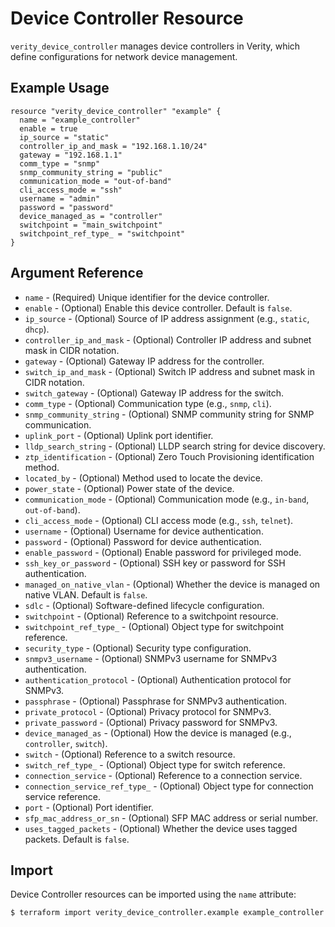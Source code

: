 # Device Controller Resource

`verity_device_controller` manages device controllers in Verity, which define configurations for network device management.

## Example Usage

```hcl
resource "verity_device_controller" "example" {
  name = "example_controller"
  enable = true
  ip_source = "static"
  controller_ip_and_mask = "192.168.1.10/24"
  gateway = "192.168.1.1"
  comm_type = "snmp"
  snmp_community_string = "public"
  communication_mode = "out-of-band"
  cli_access_mode = "ssh"
  username = "admin"
  password = "password"
  device_managed_as = "controller"
  switchpoint = "main_switchpoint"
  switchpoint_ref_type_ = "switchpoint"
}
```

## Argument Reference

* `name` - (Required) Unique identifier for the device controller.
* `enable` - (Optional) Enable this device controller. Default is `false`.
* `ip_source` - (Optional) Source of IP address assignment (e.g., `static`, `dhcp`).
* `controller_ip_and_mask` - (Optional) Controller IP address and subnet mask in CIDR notation.
* `gateway` - (Optional) Gateway IP address for the controller.
* `switch_ip_and_mask` - (Optional) Switch IP address and subnet mask in CIDR notation.
* `switch_gateway` - (Optional) Gateway IP address for the switch.
* `comm_type` - (Optional) Communication type (e.g., `snmp`, `cli`).
* `snmp_community_string` - (Optional) SNMP community string for SNMP communication.
* `uplink_port` - (Optional) Uplink port identifier.
* `lldp_search_string` - (Optional) LLDP search string for device discovery.
* `ztp_identification` - (Optional) Zero Touch Provisioning identification method.
* `located_by` - (Optional) Method used to locate the device.
* `power_state` - (Optional) Power state of the device.
* `communication_mode` - (Optional) Communication mode (e.g., `in-band`, `out-of-band`).
* `cli_access_mode` - (Optional) CLI access mode (e.g., `ssh`, `telnet`).
* `username` - (Optional) Username for device authentication.
* `password` - (Optional) Password for device authentication.
* `enable_password` - (Optional) Enable password for privileged mode.
* `ssh_key_or_password` - (Optional) SSH key or password for SSH authentication.
* `managed_on_native_vlan` - (Optional) Whether the device is managed on native VLAN. Default is `false`.
* `sdlc` - (Optional) Software-defined lifecycle configuration.
* `switchpoint` - (Optional) Reference to a switchpoint resource.
* `switchpoint_ref_type_` - (Optional) Object type for switchpoint reference.
* `security_type` - (Optional) Security type configuration.
* `snmpv3_username` - (Optional) SNMPv3 username for SNMPv3 authentication.
* `authentication_protocol` - (Optional) Authentication protocol for SNMPv3.
* `passphrase` - (Optional) Passphrase for SNMPv3 authentication.
* `private_protocol` - (Optional) Privacy protocol for SNMPv3.
* `private_password` - (Optional) Privacy password for SNMPv3.
* `device_managed_as` - (Optional) How the device is managed (e.g., `controller`, `switch`).
* `switch` - (Optional) Reference to a switch resource.
* `switch_ref_type_` - (Optional) Object type for switch reference.
* `connection_service` - (Optional) Reference to a connection service.
* `connection_service_ref_type_` - (Optional) Object type for connection service reference.
* `port` - (Optional) Port identifier.
* `sfp_mac_address_or_sn` - (Optional) SFP MAC address or serial number.
* `uses_tagged_packets` - (Optional) Whether the device uses tagged packets. Default is `false`.

## Import

Device Controller resources can be imported using the `name` attribute:

```
$ terraform import verity_device_controller.example example_controller
```
